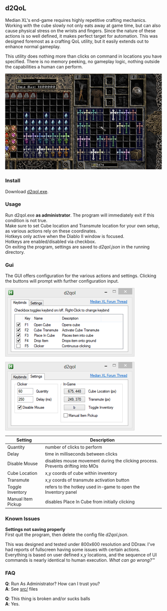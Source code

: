 ## d2QoL
Median XL's end-game requires highly repetitive crafting mechanics. Working with the cube slowly not only eats away at game time, but can also cause physical stress on the wrists and fingers. Since the nature of these actions is so well defined, it makes perfect target for automation. This was designed foremost as a crafting QoL utility, but it easily extends out to enhance normal gameplay.

This utility does nothing more than clicks on command in locations you have specified. There is no memory peeking, no gameplay logic, nothing outside the capabilities a human can perform.

![Reducing shrines into vessel](media/d2qol_shrines.gif)

### Install
Download [d2qol.exe](build/d2qol.exe).

### Usage
Run d2qol.exe **as administrator**. The program will immediately exit if this condition is not true.  
Make sure to set Cube location and Transmute location for your own setup, as various actions rely on these coordinates.  
Hotkeys only active when the Diablo II window is focused.  
Hotkeys are enabled/disabled via checkbox.  
On exiting the program, settings are saved to *d2qol.json* in the running directory.

### Gui
The GUI offers configuration for the various actions and settings. Clicking the buttons will prompt with further configuration input.

!["Keybinds UI screenshot"](media/d2qol_keybinds.png)

!["Settings UI screenshot"](media/d2qol_settings.png)

Setting | Description
--- | ---
Quantity | number of clicks to perform
Delay | time in milliseconds between clicks
Disable Mouse | disables mouse movement during the clicking process. Prevents drifting into MOs
Cube Location | x,y coords of cube within inventory
Transmute | x,y coords of transmute activation button
Toggle Inventory | refers to the hotkey used in-game to open the Inventory panel
Manual Item Pickup | disables Place In Cube from initially clicking

### Known Issues
**Settings not saving properly**  
First quit the program, then delete the config file *d2qol.json*.

This was designed and tested under 800x600 resolution and DDraw. I've had reports of fullscreen having some issues with certain actions. Everything is based on user defined x,y locations, and the sequence of UI commands is nearly identical to human execution. *What can go wrong?™*

### FAQ
**Q**: Run As Administrator? How can I trust you?  
**A**: See [src/](src/) files

**Q**: This thing is broken and/or sucks balls  
**A**: Yes.
